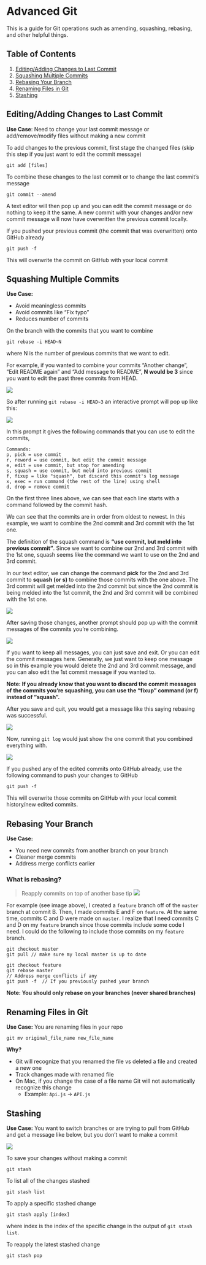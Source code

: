 # Advanced Git
This is a guide for Git operations such as amending, squashing, rebasing, and other helpful things.

## Table of Contents
1. [Editing/Adding Changes to Last Commit](#editing/adding-changes-to-last-commit)
2. [Squashing Multiple Commits](#squashing-multiple-commits)
3. [Rebasing Your Branch](#rebasing-your-branch)
3. [Renaming Files in Git](#renaming-files-in-git)
3. [Stashing](#stashing)

## Editing/Adding Changes to Last Commit

**Use Case**: Need to change your last commit message or add/remove/modify files without making a new commit

To add changes to the previous commit, first stage the changed files (skip this step if you just want to edit the commit message)

    git add [files]

To combine these changes to the last commit or to change the last commit’s message

    git commit --amend

A text editor will then pop up and you can edit the commit message or do nothing to keep it the same. A new commit with your changes and/or new commit message will now have overwritten the previous commit locally.

If you pushed your previous commit (the commit that was overwritten) onto GitHub already

    git push -f

This will overwrite the commit on GitHub with your local commit

## Squashing Multiple Commits

**Use Case:**

- Avoid meaningless commits
- Avoid commits like “Fix typo”
- Reduces number of commits

On the branch with the commits that you want to combine

    git rebase -i HEAD~N

where N is the number of previous commits that we want to edit.

For example, if you wanted to combine your commits “Another change”, “Edit README again” and “Add message to README”, **N would be 3** since you want to edit the past three commits from HEAD.

![](https://d2mxuefqeaa7sj.cloudfront.net/s_21187026BFA1A7425553AA78FFEE537B8938D15E45EF4C6E875DA48F2B0B5ECB_1553454086578_Screen+Shot+2019-03-24+at+3.01.18+PM.png)


So after running `git rebase -i HEAD~3` an interactive prompt will pop up like this:

![](https://d2mxuefqeaa7sj.cloudfront.net/s_21187026BFA1A7425553AA78FFEE537B8938D15E45EF4C6E875DA48F2B0B5ECB_1553454151917_Screen+Shot+2019-03-24+at+3.02.26+PM.png)


In this prompt it gives the following commands that you can use to edit the commits,

    Commands:
    p, pick = use commit
    r, reword = use commit, but edit the commit message
    e, edit = use commit, but stop for amending
    s, squash = use commit, but meld into previous commit
    f, fixup = like "squash", but discard this commit's log message
    x, exec = run command (the rest of the line) using shell
    d, drop = remove commit

On the first three lines above, we can see that each line starts with a command followed by the commit hash.

We can see that the commits are in order from oldest to newest. In this example, we want to combine the 2nd commit and 3rd commit with the 1st one.

The definition of the squash command is **“use commit, but meld into previous commit”**. Since we want to combine our 2nd and 3rd commit with the 1st one, squash seems like the command we want to use on the 2nd and 3rd commit. 

In our text editor, we can change the command **pick** for the 2nd and 3rd commit to **squash (or s)** to combine those commits with the one above. The 3rd commit will get melded into the 2nd commit but since the 2nd commit is being melded into the 1st commit, the 2nd and 3rd commit will be combined with the 1st one.

![](https://d2mxuefqeaa7sj.cloudfront.net/s_21187026BFA1A7425553AA78FFEE537B8938D15E45EF4C6E875DA48F2B0B5ECB_1553456557916_Screen+Shot+2019-03-24+at+3.42.34+PM.png)


After saving those changes, another prompt should pop up with the commit messages of the commits you’re combining. 

![](https://d2mxuefqeaa7sj.cloudfront.net/s_21187026BFA1A7425553AA78FFEE537B8938D15E45EF4C6E875DA48F2B0B5ECB_1553456656727_Screen+Shot+2019-03-24+at+3.43.26+PM.png)


If you want to keep all messages, you can just save and exit. Or you can edit the commit messages here. Generally, we just want to keep one message so in this example you would delete the 2nd and 3rd commit message, and you can also edit the 1st commit message if you wanted to.

**Note: If you already know that you want to discard the commit messages of the commits you’re squashing, you can use the “fixup” command (or f) instead of “squash”.**

After you save and quit, you would get a message like this saying rebasing was successful.

![](https://d2mxuefqeaa7sj.cloudfront.net/s_21187026BFA1A7425553AA78FFEE537B8938D15E45EF4C6E875DA48F2B0B5ECB_1553457045344_Screen+Shot+2019-03-24+at+3.50.42+PM.png)


Now, running `git log` would just show the one commit that you combined everything with.

![](https://d2mxuefqeaa7sj.cloudfront.net/s_21187026BFA1A7425553AA78FFEE537B8938D15E45EF4C6E875DA48F2B0B5ECB_1553457086979_Screen+Shot+2019-03-24+at+3.51.22+PM.png)


If you pushed any of the edited commits onto GitHub already, use the following command to push your changes to GitHub

    git push -f

This will overwrite those commits on GitHub with your local commit history/new edited commits.

## Rebasing Your Branch

**Use Case:**

- You need new commits from another branch on your branch
- Cleaner merge commits
- Address merge conflicts earlier
### What is rebasing?
> Reapply commits on top of another base tip
![](https://cdn-images-1.medium.com/max/2000/1*FNaZp740nmp8wz851BqcAg.png)


For example (see image above), I created a `feature`  branch off of the `master` branch at commit B. Then, I made commits E and F on `feature`. At the same time, commits C and D were made on `master`. I realize that I need commits C and D on my `feature` branch since those commits include some code I need. I could do the following to include those commits on my `feature` branch.


    git checkout master
    git pull // make sure my local master is up to date
    
    git checkout feature
    git rebase master
    // Address merge conflicts if any
    git push -f  // If you previously pushed your branch

**Note: You should only rebase on your branches (never shared branches)**

## Renaming Files in Git

**Use Case:** You are renaming files in your repo


    git mv original_file_name new_file_name

**Why?**

- Git will recognize that you renamed the file vs deleted a file and created a new one
- Track changes made with renamed file
- On Mac, if you change the case of a file name Git will not automatically recognize this change
  - Example: `Api.js` → `API.js`

<a name="stashing"></a>
## Stashing

**Use Case:** You want to switch branches or are trying to pull from GitHub and get a message like below, but you don’t want to make a commit

![](https://d2mxuefqeaa7sj.cloudfront.net/s_21187026BFA1A7425553AA78FFEE537B8938D15E45EF4C6E875DA48F2B0B5ECB_1553460263989_Screen+Shot+2019-03-24+at+4.44.20+PM.png)


To save your changes without making a commit

    git stash

To list all of the changes stashed

    git stash list

To apply a specific stashed change

    git stash apply [index]

where index is the index of the specific change in the output of `git stash list`.

To reapply the latest stashed change

    git stash pop


